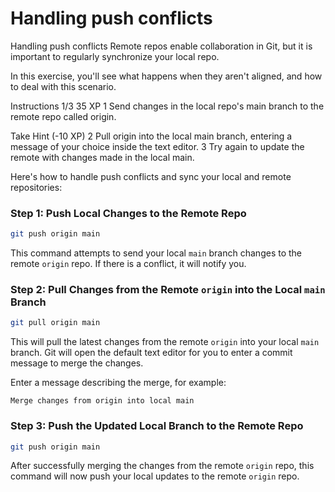 # Handling push conflicts

Handling push conflicts
Remote repos enable collaboration in Git, but it is important to regularly synchronize your local repo.

In this exercise, you'll see what happens when they aren't aligned, and how to deal with this scenario.

Instructions 1/3
35 XP
1
Send changes in the local repo's main branch to the remote repo called origin.

Take Hint (-10 XP)
2
Pull origin into the local main branch, entering a message of your choice inside the text editor.
3
Try again to update the remote with changes made in the local main.

Here's how to handle push conflicts and sync your local and remote repositories:

### Step 1: Push Local Changes to the Remote Repo
```bash
git push origin main
```
This command attempts to send your local `main` branch changes to the remote `origin` repo. If there is a conflict, it will notify you.

### Step 2: Pull Changes from the Remote `origin` into the Local `main` Branch
```bash
git pull origin main
```
This will pull the latest changes from the remote `origin` into your local `main` branch. Git will open the default text editor for you to enter a commit message to merge the changes.

Enter a message describing the merge, for example:
```
Merge changes from origin into local main
```

### Step 3: Push the Updated Local Branch to the Remote Repo
```bash
git push origin main
```
After successfully merging the changes from the remote `origin` repo, this command will now push your local updates to the remote `origin` repo.